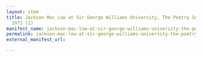 ```yaml
---
layout: item
title: Jackson Mac Low at Sir George Williams University, The Poetry Series, 26 March
  1971 (1)
manifest_name: jackson-mac-low-at-sir-george-williams-university-the-poetry-series-26-march-1971-1-
permalink: jackson-mac-low-at-sir-george-williams-university-the-poetry-series-26-march-1971-1-
external_manifest_url: 

---
```

<!-- Add an essay or interpretive material below this line,
using HTML or markdown.  Do not modify this file above this line -->
